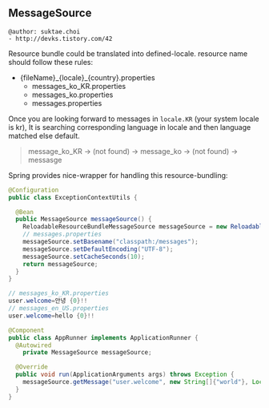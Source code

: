 ## MessageSource

```
@author: suktae.choi
- http://devks.tistory.com/42
```

Resource bundle could be translated into defined-locale. resource name should follow these rules:

- {fileName}\_{locale}\_{country}.properties
  - messages_ko_KR.properties
  - messages_ko.properties
  - messages.properties

Once  you are looking forward to messages in `locale.KR` (your system locale is kr), It is searching corresponding language in locale and then language matched else default.

> message_ko_KR -> (not found) -> message_ko -> (not found) -> messasge

Spring provides nice-wrapper for handling this resource-bundling:

```java
@Configuration
public class ExceptionContextUtils {

  @Bean
  public MessageSource messageSource() {
    ReloadableResourceBundleMessageSource messageSource = new ReloadableResourceBundleMessageSource();
    // messages.properties
    messageSource.setBasename("classpath:/messages");
    messageSource.setDefaultEncoding("UTF-8");
    messageSource.setCacheSeconds(10);
    return messageSource;
  } 
}
```

```java
// messages_ko_KR.properties
user.welcome=안녕 {0}!!
// messages_en_US.properties
user.welcome=hello {0}!!
```

```java
@Component
public class AppRunner implements ApplicationRunner {
  @Autowired
	private MessageSource messageSource;

  @Override
  public void run(ApplicationArguments args) throws Exception {
    messageSource.getMessage("user.welcome", new String[]{"world"}, Locale.US);
  }
}
```

